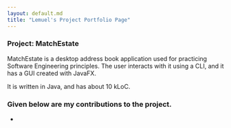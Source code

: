 ```yaml
---
layout: default.md
title: "Lemuel's Project Portfolio Page"
---
```


### Project: MatchEstate

MatchEstate is a desktop address book application used for practicing Software Engineering principles. The user interacts with it using a CLI, and it has a GUI created with JavaFX. 

It is written in Java, and has about 10 kLoC.

### Given below are my contributions to the project.

- 